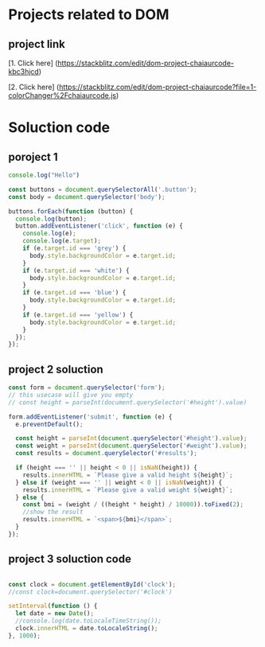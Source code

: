 #  Projects related to DOM

## project link
[1. Click here] (https://stackblitz.com/edit/dom-project-chaiaurcode-kbc3hjcd)

[2. Click here] (https://stackblitz.com/edit/dom-project-chaiaurcode?file=1-colorChanger%2Fchaiaurcode.js)
# Soluction code

## poroject 1

```javascript
console.log("Hello")

const buttons = document.querySelectorAll('.button');
const body = document.querySelector('body');

buttons.forEach(function (button) {
  console.log(button);
  button.addEventListener('click', function (e) {
    console.log(e);
    console.log(e.target);
    if (e.target.id === 'grey') {
      body.style.backgroundColor = e.target.id;
    }
    if (e.target.id === 'white') {
      body.style.backgroundColor = e.target.id;
    }
    if (e.target.id === 'blue') {
      body.style.backgroundColor = e.target.id;
    }
    if (e.target.id === 'yellow') {
      body.style.backgroundColor = e.target.id;
    }
  });
});

```

## project 2 soluction

```javascript
const form = document.querySelector('form');
// this usecase will give you empty
// const height = parseInt(document.querySelector('#height').value)

form.addEventListener('submit', function (e) {
  e.preventDefault();

  const height = parseInt(document.querySelector('#height').value);
  const weight = parseInt(document.querySelector('#weight').value);
  const results = document.querySelector('#results');

  if (height === '' || height < 0 || isNaN(height)) {
    results.innerHTML = `Please give a valid height ${height}`;
  } else if (weight === '' || weight < 0 || isNaN(weight)) {
    results.innerHTML = `Please give a valid weight ${weight}`;
  } else {
    const bmi = (weight / ((height * height) / 10000)).toFixed(2);
    //show the result
    results.innerHTML = `<span>${bmi}</span>`;
  }
});

```

## project 3 soluction code

```javascript

const clock = document.getElementById('clock');
//const clock=document.querySelector('#clock')

setInterval(function () {
  let date = new Date();
  //console.log(date.toLocaleTimeString());
  clock.innerHTML = date.toLocaleString();
}, 1000);
```


